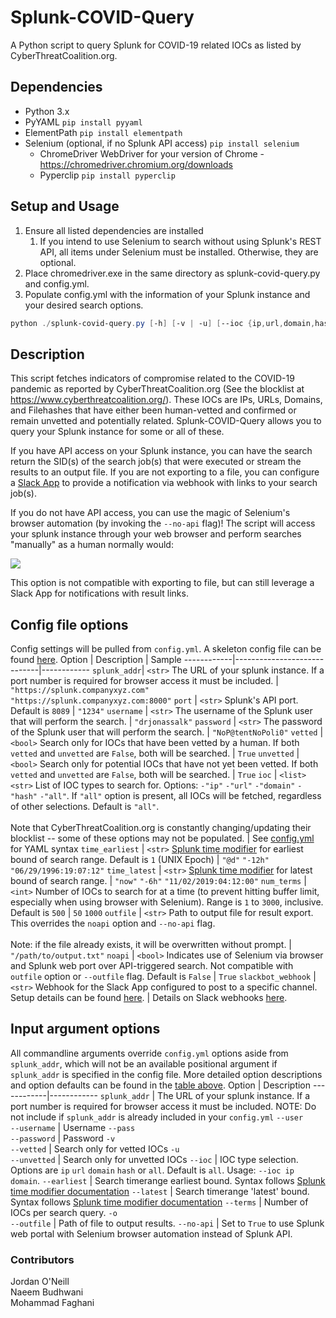 # Splunk-COVID-Query
A Python script to query Splunk for COVID-19 related IOCs as listed by CyberThreatCoalition.org.

## Dependencies
- Python 3.x
- PyYAML `pip install pyyaml`
- ElementPath `pip install elementpath`
- Selenium (optional, if no Splunk API access) `pip install selenium`
  - ChromeDriver WebDriver for your version of Chrome - https://chromedriver.chromium.org/downloads
  - Pyperclip `pip install pyperclip`

## Setup and Usage
1. Ensure all listed dependencies are installed
    1. If you intend to use Selenium to search without using Splunk's REST API, all items under Selenium must be installed. Otherwise, they are optional.
1. Place chromedriver.exe in the same directory as splunk-covid-query.py and config.yml.
1. Populate config.yml with the information of your Splunk instance and your desired search options.
```powershell 
python ./splunk-covid-query.py [-h] [-v | -u] [--ioc {ip,url,domain,hash,all} [{ip,url,domain,hash,all} ...]] [-p PORT] [--terms TERMS] [-o OUTFILE] [--user USERNAME] [--pass PASSWORD] [--earliest EARLIEST] [--latest LATEST] [--no-api]
```

## Description
This script fetches indicators of compromise related to the COVID-19 pandemic as reported by CyberThreatCoalition.org (See the blocklist at https://www.cyberthreatcoalition.org/). These IOCs are IPs, URLs, Domains, and Filehashes that have either been human-vetted and confirmed or remain unvetted and potentially related. Splunk-COVID-Query allows you to query your Splunk instance for some or all of these. 

If you have API access on your Splunk instance, you can have the search return the SID(s) of the search job(s) that were executed or stream the results to an output file. If you are not exporting to a file, you can configure a [Slack App](https://slack.com/intl/en-ca/help/articles/115005265063-Incoming-Webhooks-for-Slack) to provide a notification via webhook with links to your search job(s).

If you do not have API access, you can use the magic of Selenium's browser automation (by invoking the `--no-api` flag)! The script will access your splunk instance through your web browser and perform searches "manually" as a human normally would:

![](selenium_search2.gif)

This option is not compatible with exporting to file, but can still leverage a Slack App for notifications with result links.

## Config file options
Config settings will be pulled from `config.yml`. A skeleton config file can be found [here](https://github.com/secdevopsteam/splunk-covid-query/blob/master/config.yml).
Option | Description | Sample
------------|-----------------------------|------------
`splunk_addr`| `<str>` The URL of your splunk instance. If a port number is required for browser access it must be included. | `"https://splunk.companyxyz.com"`<br/>`"https://splunk.companyxyz.com:8000"`
`port` | `<str>` Splunk's API port. Default is `8089` | `"1234"`
`username` | `<str>` The username of the Splunk user that will perform the search. | `"drjonassalk"`
`password` | `<str>` The password of the Splunk user that will perform the search. | `"NoP@tentNoPoli0"`
`vetted` | `<bool>` Search only for IOCs that have been vetted by a human. If both `vetted` and `unvetted` are `False`, both will be searched. | `True`
`unvetted` | `<bool>` Search only for potential IOCs that have not yet been vetted. If both `vetted` and `unvetted` are `False`, both will be searched. | `True`
`ioc` | `<list><str>` List of IOC types to search for. Options: `-"ip"` `-"url"` `-"domain"` `-"hash"` `-"all"`. If `"all"` option is present, all IOCs will be fetched, regardless of other selections. Default is `"all"`.<br/><br/>Note that CyberThreatCoalition.org is constantly changing/updating their blocklist -- some of these options may not be populated. | See [config.yml](https://github.com/secdevopsteam/splunk-covid-query/blob/master/config.yml) for YAML syntax
`time_earliest` | `<str>` [Splunk time modifier](https://docs.splunk.com/Documentation/Splunk/8.0.3/SearchReference/SearchTimeModifiers) for earliest bound of search range. Default is `1` (UNIX Epoch) | `"@d"` `"-12h"` `"06/29/1996:19:07:12"`
`time_latest` | `<str>` [Splunk time modifier](https://docs.splunk.com/Documentation/Splunk/8.0.3/SearchReference/SearchTimeModifiers) for latest bound of search range. | `"now"` `"-6h"` `"11/02/2019:04:12:00"`
`num_terms` | `<int>` Number of IOCs to search for at a time (to prevent hitting buffer limit, especially when using browser with Selenium). Range is `1` to `3000`, inclusive. Default is `500` | `50` `1000` 
`outfile` | `<str>` Path to output file for result export. This overrides the `noapi` option and `--no-api` flag.<br/><br/>Note: if the file already exists, it will be overwritten without prompt. | `"/path/to/output.txt"`
`noapi` | `<bool>` Indicates use of Selenium via browser and Splunk web port over API-triggered search. Not compatible with `outfile` option or `--outfile` flag. Default is `False` | `True`
`slackbot_webhook` | `<str>` Webhook for the Slack App configured to post to a specific channel. Setup details can be found [here](https://slack.com/intl/en-ca/help/articles/115005265063-Incoming-Webhooks-for-Slack). | Details on Slack webhooks [here](https://api.slack.com/messaging/webhooks#posting_with_webhooks#posting_with_webhooks).

## Input argument options
All commandline arguments override `config.yml` options aside from `splunk_addr`, which will not be an available positional argument if `splunk_addr` is specified in the config file. More detailed option descriptions  and option defaults can be found in the [table above](#config-file-options).
Option | Description
------------|------------
`splunk_addr` | The URL of your splunk instance. If a port number is required for browser access it must be included. NOTE: Do not include if `splunk_addr` is already included in your `config.yml`
`--user`<br/>`--username` | Username
`--pass`<br/>`--password` | Password
`-v`<br/>`--vetted` | Search only for vetted IOCs
`-u`<br/>`--unvetted` | Search only for unvetted IOCs
`--ioc` | IOC type selection. Options are `ip` `url` `domain` `hash` or `all`. Default is `all`. Usage: `--ioc ip domain`.
`--earliest` | Search timerange earliest bound. Syntax follows [Splunk time modifier documentation](https://docs.splunk.com/Documentation/Splunk/8.0.3/SearchReference/SearchTimeModifiers)
`--latest` | Search timerange 'latest' bound. Syntax follows [Splunk time modifier documentation](https://docs.splunk.com/Documentation/Splunk/8.0.3/SearchReference/SearchTimeModifiers)
`--terms` | Number of IOCs per search query.
`-o`<br/>`--outfile` | Path of file to output results.
`--no-api` | Set to `True` to use Splunk web portal with Selenium browser automation instead of Splunk API.

### Contributors
Jordan O'Neill<br/>
Naeem Budhwani<br/>
Mohammad Faghani<br/>




